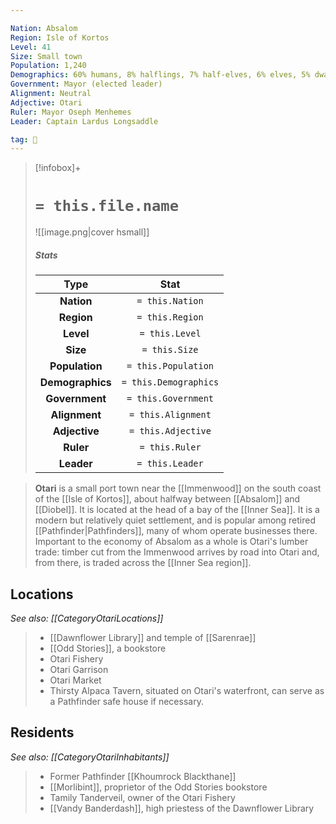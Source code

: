 ```yaml
---

Nation: Absalom
Region: Isle of Kortos
Level: 41
Size: Small town
Population: 1,240
Demographics: 60% humans, 8% halflings, 7% half-elves, 6% elves, 5% dwarves, 5% gnomes, 3% half-orcs, 2% goblins, 4% other
Government: Mayor (elected leader)
Alignment: Neutral
Adjective: Otari
Ruler: Mayor Oseph Menhemes
Leader: Captain Lardus Longsaddle

tag: 🌃
---
```


> [!infobox]+
> #  `= this.file.name`
> ![[image.png|cover hsmall]]
> ##### Stats
> Type | Stat |
> :---:|:---:|
> **Nation** | `= this.Nation` |
> **Region** | `= this.Region` |
> **Level** | `= this.Level` |
> **Size** | `= this.Size` |
> **Population** | `= this.Population` |
> **Demographics** | `= this.Demographics` |
> **Government** | `= this.Government` |
> **Alignment** | `= this.Alignment` |
> **Adjective** | `= this.Adjective` |
> **Ruler** | `= this.Ruler` |
> **Leader** | `= this.Leader` |



> 
> **Otari** is a small port town near the [[Immenwood]] on the south coast of the [[Isle of Kortos]], about halfway between [[Absalom]] and [[Diobel]]. It is located at the head of a bay of the [[Inner Sea]]. It is a modern but relatively quiet settlement, and is popular among retired [[Pathfinder|Pathfinders]], many of whom operate businesses there. Important to the economy of Absalom as a whole is Otari's lumber trade: timber cut from the Immenwood arrives by road into Otari and, from there, is traded across the [[Inner Sea region]].


## Locations

*See also: [[CategoryOtariLocations]]*
> - [[Dawnflower Library]] and temple of [[Sarenrae]]
> - [[Odd Stories]], a bookstore
> - Otari Fishery
> - Otari Garrison
> - Otari Market
> - Thirsty Alpaca Tavern, situated on Otari's waterfront, can serve as a Pathfinder safe house if necessary.

## Residents

*See also: [[CategoryOtariInhabitants]]*
> - Former Pathfinder [[Khoumrock Blackthane]]
> - [[Morlibint]], proprietor of the Odd Stories bookstore
> - Tamily Tanderveil, owner of the Otari Fishery
> - [[Vandy Banderdash]], high priestess of the Dawnflower Library








